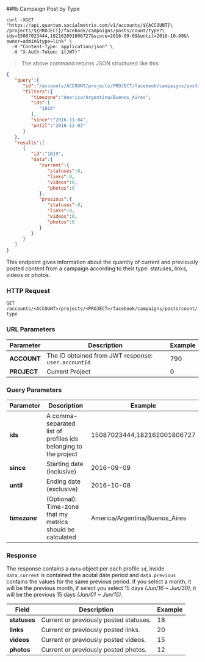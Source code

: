 ##fb.Campaign Post by Type
```shell
curl -XGET "https://api.quantum.socialmetrix.com/v1/accounts/${ACCOUNT}\
/projects/${PROJECT}/facebook/campaigns/posts/count/type?\
ids=15087023444,182162001806727&since=2016-09-09&until=2016-10-08&\
owner=admin&type=link" \
  -H "Content-Type: application/json" \
  -H "X-Auth-Token: ${JWT}"
```

> The above command returns JSON structured like this:

```json
{  
   "query":{  
      "id":"/accounts/ACCOUNT/projects/PROJECT/facebook/campaigns/posts/count/type",
      "filters":{  
         "timezone":"America/Argentina/Buenos_Aires",
         "ids":[  
            "1019"
         ],
         "since":"2016-11-04",
         "until":"2016-12-03"
      }
   },
   "results":[  
      {  
         "id":"1019",
         "data":{  
            "current":{  
               "statuses":0,
               "links":0,
               "videos":0,
               "photos":0
            },
            "previous":{  
               "statuses":0,
               "links":0,
               "videos":0,
               "photos":0
            }
         }
      }
   ]
}
```

This endpoint gives information about the quantity of current and previously posted content from a campaign according to their type: statuses, links, videos or photos.

### HTTP Request

`GET /accounts/<ACCOUNT>/projects/<PROJECT>/facebook/campaigns/posts/count/type`

### URL Parameters

Parameter | Description | Example
--------- | ----------- | -----------
**ACCOUNT** | The ID obtained from JWT response: `user.accountId` | 790
**PROJECT** | Current Project | 0

### Query Parameters

Parameter | Description | Example
--------- | ----------- | -----------
**ids** | A comma-separated list of profiles ids belonging to the project | 15087023444,182162001806727
**since** | Starting date (inclusive) | 2016-09-09
**until** | Ending date (exclusive) | 2016-10-08
***timezone*** | (Optional): Time-zone that my metrics should be calculated | America/Argentina/Buenos_Aires

### Response

The response contains a `data` object per each profile `id`, inside `data.current` is contained the acutal date period and `data.previous` contains the values for the same previous period. If you select a month, it will be the previous month, if select you select 15 days *(Jun/16 ~ Jun/30)*, it will be the previous 15 days *(Jun/01 ~ Jun/15)*. 

Field | Description | Example
--------- | ----------- | -----------
**statuses** | Current or previously posted statuses. | 18
**links** | Current or previously posted links. | 20
**videos** | Current or previously posted videos. | 15
**photos** | Current or previously posted photos. | 12
